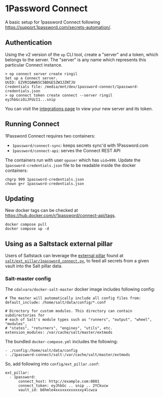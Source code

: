 1Password Connect
==========

A basic setup for 1password Connect following https://support.1password.com/secrets-automation/.


Authentication
----------

Using the v2 version of the `op` CLI tool, create a "server" and a token, which belongs to the
server. The "server" is any name which represents this particular Connect instance.

```
> op connect server create ringil
Set up a Connect server.
UUID: EZVRIQAW65C5BDGE5ZW3JZNTJU
Credentials file: /media/mnt/dev/1password-connect/1password-credentials.json
> op connect token create connect --server ringil
eyJhbGciOiJFUzI1...snip
```

You can visit the [integrations page](https://my.1password.com/integrations/active) to view your
new server and its token.


Running Connect
----------

1Password Connect requires two containers:

- `1password/connect-sync`: keeps secrets sync'd with 1Password.com
- `1password/connect-api`: serves the Connect REST API

The containers run with user `opuser` which has `uid=999`. Update the `1password-credentials.json`
file to be readable inside the docker containers:

```
chgrp 999 1password-credentials.json
chown g+r 1password-credentials.json
```

Updating
----------

New docker tags can be checked at https://hub.docker.com/r/1password/connect-api/tags.

```
docker compose pull
docker compose up -d
```


Using as a Saltstack external pillar
----------

Users of Saltstack can leverage the
[external pillar](https://docs.saltproject.io/en/latest/topics/development/modules/external_pillars.html)
found at [`salt/ext_pillar/1password_connect.py`](./salt/ext_pillar/1password_connect.py), to feed
all secrets from a given vault into the Salt pillar data.


### Salt-master config

The `cdalvaro/docker-salt-master` docker image includes following config:
```
# The master will automatically include all config files from:
default_include: /home/salt/data/config/*.conf

# Directory for custom modules. This directory can contain subdirectories for
# each of Salt's module types such as "runners", "output", "wheel", "modules",
# "states", "returners", "engines", "utils", etc.
extension_modules: /var/cache/salt/master/extmods
```

The bundled `docker-compose.yml` includes the following:
```
- ./config:/home/salt/data/config
- ./1password-connect/salt:/var/cache/salt/master/extmods
```

So, add following into `config/ext_pillar.conf`:
```
ext_pillar:
  - 1password:
      connect_host: http://example.com:8081
      connect_token: eyJhbGc .. snip .. 2YCkucw
      vault_id: b6hmle4xxxxxxxxxxxxy4lcwza
```
